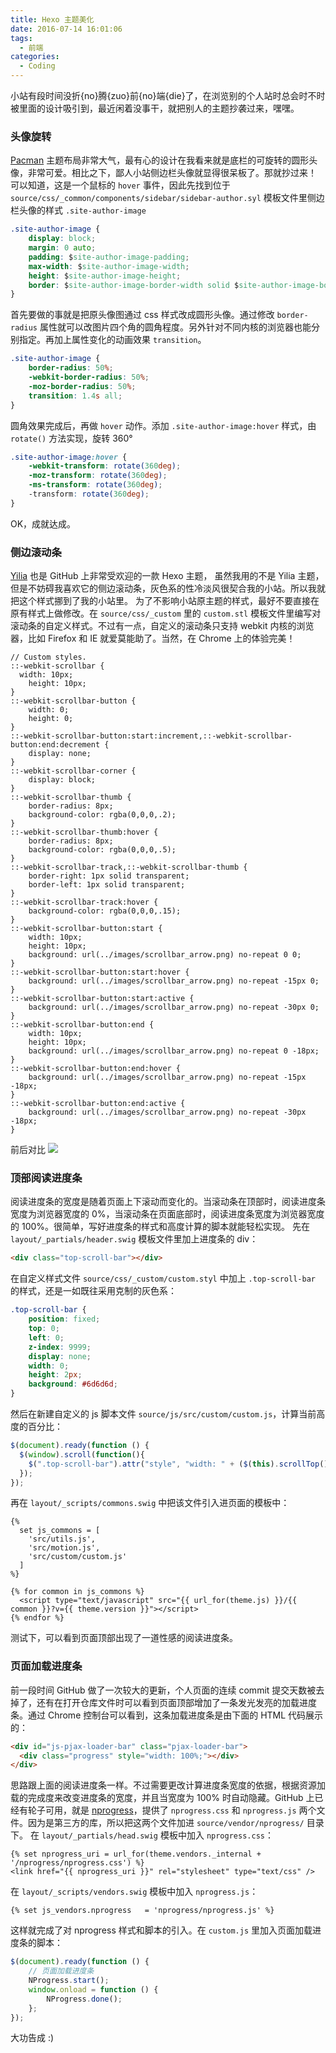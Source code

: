 ```yaml
---
title: Hexo 主题美化
date: 2016-07-14 16:01:06
tags:
  - 前端
categories:
  - Coding
---
```


小站有段时间没折{no}腾{zuo}前{no}端{die}了，在浏览别的个人站时总会时不时被里面的设计吸引到，最近闲着没事干，就把别人的主题抄袭过来，嘿嘿。

<!-- more -->

### 头像旋转

[Pacman](https://github.com/A-limon/pacman) 主题布局非常大气，最有心的设计在我看来就是底栏的可旋转的圆形头像，非常可爱。相比之下，鄙人小站侧边栏头像就显得很呆板了。那就抄过来！
可以知道，这是一个鼠标的 `hover` 事件，因此先找到位于 `source/css/_common/components/sidebar/sidebar-author.syl` 模板文件里侧边栏头像的样式 `.site-author-image`

```css
.site-author-image {
    display: block;
    margin: 0 auto;
    padding: $site-author-image-padding;
    max-width: $site-author-image-width;
    height: $site-author-image-height;
    border: $site-author-image-border-width solid $site-author-image-border-color;
}
```

首先要做的事就是把原头像图通过 css 样式改成圆形头像。通过修改 `border-radius` 属性就可以改图片四个角的圆角程度。另外针对不同内核的浏览器也能分别指定。再加上属性变化的动画效果 `transition`。

```css
.site-author-image {
    border-radius: 50%;
    -webkit-border-radius: 50%;
    -moz-border-radius: 50%;
    transition: 1.4s all;
}
```

圆角效果完成后，再做 `hover` 动作。添加 `.site-author-image:hover` 样式，由 `rotate()` 方法实现，旋转 360°

```css
.site-author-image:hover {
    -webkit-transform: rotate(360deg);
    -moz-transform: rotate(360deg);
    -ms-transform: rotate(360deg);
    -transform: rotate(360deg);
}
```

OK，成就达成。

### 侧边滚动条

[Yilia](https://github.com/litten/hexo-theme-yilia) 也是 GitHub 上非常受欢迎的一款 Hexo 主题， 虽然我用的不是 Yilia 主题，但是不妨碍我喜欢它的侧边滚动条，灰色系的性冷淡风很契合我的小站。所以我就把这个样式挪到了我的小站里。
为了不影响小站原主题的样式，最好不要直接在原有样式上做修改。在 `source/css/_custom` 里的 `custom.stl` 模板文件里编写对滚动条的自定义样式。不过有一点，自定义的滚动条只支持 webkit 内核的浏览器，比如 Firefox 和 IE 就爱莫能助了。当然，在 Chrome 上的体验完美！

```styl
// Custom styles.
::-webkit-scrollbar {
  width: 10px;
	height: 10px;
}
::-webkit-scrollbar-button {
	width: 0;
	height: 0;
}
::-webkit-scrollbar-button:start:increment,::-webkit-scrollbar-button:end:decrement {
	display: none;
}
::-webkit-scrollbar-corner {
	display: block;
}
::-webkit-scrollbar-thumb {
	border-radius: 8px;
	background-color: rgba(0,0,0,.2);
}
::-webkit-scrollbar-thumb:hover {
	border-radius: 8px;
	background-color: rgba(0,0,0,.5);
}
::-webkit-scrollbar-track,::-webkit-scrollbar-thumb {
	border-right: 1px solid transparent;
	border-left: 1px solid transparent;
}
::-webkit-scrollbar-track:hover {
	background-color: rgba(0,0,0,.15);
}
::-webkit-scrollbar-button:start {
	width: 10px;
	height: 10px;
	background: url(../images/scrollbar_arrow.png) no-repeat 0 0;
}
::-webkit-scrollbar-button:start:hover {
	background: url(../images/scrollbar_arrow.png) no-repeat -15px 0;
}
::-webkit-scrollbar-button:start:active {
	background: url(../images/scrollbar_arrow.png) no-repeat -30px 0;
}
::-webkit-scrollbar-button:end {
	width: 10px;
	height: 10px;
	background: url(../images/scrollbar_arrow.png) no-repeat 0 -18px;
}
::-webkit-scrollbar-button:end:hover {
	background: url(../images/scrollbar_arrow.png) no-repeat -15px -18px;
}
::-webkit-scrollbar-button:end:active {
	background: url(../images/scrollbar_arrow.png) no-repeat -30px -18px;
}
```

前后对比
![](https://o70e8d1kb.qnssl.com/scrollbars.png)

### 顶部阅读进度条

阅读进度条的宽度是随着页面上下滚动而变化的。当滚动条在顶部时，阅读进度条宽度为浏览器宽度的 0%，当滚动条在页面底部时，阅读进度条宽度为浏览器宽度的 100%。很简单，写好进度条的样式和高度计算的脚本就能轻松实现。
先在 `layout/_partials/header.swig` 模板文件里加上进度条的 div：

```html
<div class="top-scroll-bar"></div>
```

在自定义样式文件 `source/css/_custom/custom.styl` 中加上 `.top-scroll-bar` 的样式，还是一如既往采用克制的灰色系：

```css
.top-scroll-bar {
    position: fixed;
    top: 0;
    left: 0;
    z-index: 9999;
    display: none;
    width: 0;
    height: 2px;
    background: #6d6d6d;
}
```

然后在新建自定义的 js 脚本文件 `source/js/src/custom/custom.js`，计算当前高度的百分比：

```javascript
$(document).ready(function () {
  $(window).scroll(function(){
    $(".top-scroll-bar").attr("style", "width: " + ($(this).scrollTop() / ($(document).height() - $(this).height()) * 100) + "%; display: block;");
  });
});
```

再在 `layout/_scripts/commons.swig` 中把该文件引入进页面的模板中：

```swig
{%
  set js_commons = [
    'src/utils.js',
    'src/motion.js',
    'src/custom/custom.js'
  ]
%}

{% for common in js_commons %}
  <script type="text/javascript" src="{{ url_for(theme.js) }}/{{ common }}?v={{ theme.version }}"></script>
{% endfor %}
```


测试下，可以看到页面顶部出现了一道性感的阅读进度条。

### 页面加载进度条

前一段时间 GitHub 做了一次较大的更新，个人页面的连续 commit 提交天数被去掉了，还有在打开仓库文件时可以看到页面顶部增加了一条发光发亮的加载进度条。通过 Chrome 控制台可以看到，这条加载进度条是由下面的 HTML 代码展示的：

```html
<div id="js-pjax-loader-bar" class="pjax-loader-bar">
  <div class="progress" style="width: 100%;"></div>
</div>
```

思路跟上面的阅读进度条一样。不过需要更改计算进度条宽度的依据，根据资源加载的完成度来改变进度条的宽度，并且当宽度为 100% 时自动隐藏。GitHub 上已经有轮子可用，就是 [nprogress](https://github.com/rstacruz/nprogress)，提供了 `nprogress.css` 和 `nprogress.js` 两个文件。因为是第三方的库，所以把这两个文件加进 `source/vendor/nprogress/` 目录下。
在 `layout/_partials/head.swig` 模板中加入 `nprogress.css`：

```
{% set nprogress_uri = url_for(theme.vendors._internal + '/nprogress/nprogress.css') %}
<link href="{{ nprogress_uri }}" rel="stylesheet" type="text/css" />
```

在 `layout/_scripts/vendors.swig` 模板中加入 `nprogress.js`：

```
{% set js_vendors.nprogress   = 'nprogress/nprogress.js' %}
```

这样就完成了对 nprogress 样式和脚本的引入。在 `custom.js` 里加入页面加载进度条的脚本：

```javascript
$(document).ready(function () {
    // 页面加载进度条
    NProgress.start();
    window.onload = function () {
        NProgress.done();
    };
});
```

大功告成 :)
